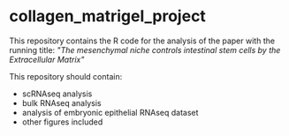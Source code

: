 # collagen_matrigel_project

This repository contains the R code for the analysis of the paper with the 
running title: *"The mesenchymal niche controls intestinal stem cells by the 
Extracellular Matrix"*

This repository should contain:
- scRNAseq analysis
- bulk RNAseq analysis
- analysis of embryonic epithelial RNAseq dataset
- other figures included